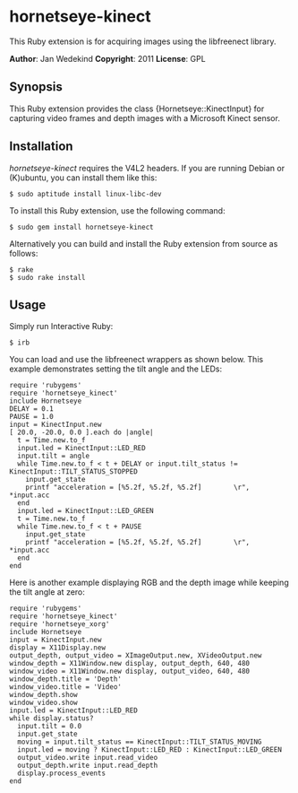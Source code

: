 hornetseye-kinect
=================
This Ruby extension is for acquiring images using the libfreenect library.

**Author**:       Jan Wedekind
**Copyright**:    2011
**License**:      GPL

Synopsis
--------

This Ruby extension provides the class {Hornetseye::KinectInput} for capturing video frames and depth images with a Microsoft Kinect sensor.

Installation
------------

*hornetseye-kinect* requires the V4L2 headers. If you are running Debian or (K)ubuntu, you can install them like this:

    $ sudo aptitude install linux-libc-dev

To install this Ruby extension, use the following command:

    $ sudo gem install hornetseye-kinect

Alternatively you can build and install the Ruby extension from source as follows:

    $ rake
    $ sudo rake install

Usage
-----

Simply run Interactive Ruby:

    $ irb

You can load and use the libfreenect wrappers as shown below. This example demonstrates setting the tilt angle and the LEDs:

    require 'rubygems'
    require 'hornetseye_kinect'
    include Hornetseye
    DELAY = 0.1
    PAUSE = 1.0
    input = KinectInput.new
    [ 20.0, -20.0, 0.0 ].each do |angle|
      t = Time.new.to_f
      input.led = KinectInput::LED_RED
      input.tilt = angle
      while Time.new.to_f < t + DELAY or input.tilt_status != KinectInput::TILT_STATUS_STOPPED
        input.get_state
        printf "acceleration = [%5.2f, %5.2f, %5.2f]        \r", *input.acc
      end
      input.led = KinectInput::LED_GREEN
      t = Time.new.to_f
      while Time.new.to_f < t + PAUSE
        input.get_state
        printf "acceleration = [%5.2f, %5.2f, %5.2f]        \r", *input.acc
      end
    end

Here is another example displaying RGB and the depth image while keeping the tilt angle at zero:

    require 'rubygems'
    require 'hornetseye_kinect'
    require 'hornetseye_xorg'
    include Hornetseye
    input = KinectInput.new
    display = X11Display.new
    output_depth, output_video = XImageOutput.new, XVideoOutput.new
    window_depth = X11Window.new display, output_depth, 640, 480
    window_video = X11Window.new display, output_video, 640, 480
    window_depth.title = 'Depth'
    window_video.title = 'Video'
    window_depth.show
    window_video.show
    input.led = KinectInput::LED_RED
    while display.status?
      input.tilt = 0.0
      input.get_state
      moving = input.tilt_status == KinectInput::TILT_STATUS_MOVING
      input.led = moving ? KinectInput::LED_RED : KinectInput::LED_GREEN
      output_video.write input.read_video
      output_depth.write input.read_depth
      display.process_events
    end

